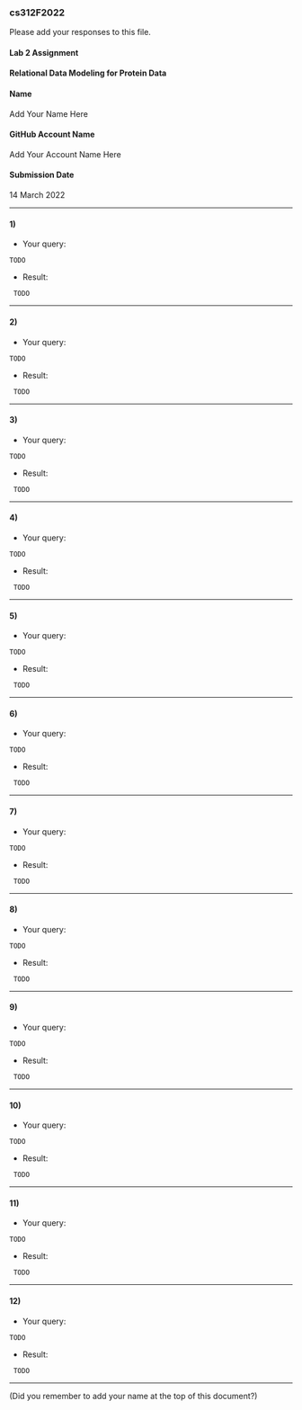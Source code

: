 ### cs312F2022

Please add your responses to this file.

#### Lab 2 Assignment
#### Relational Data Modeling for Protein Data

#### Name
Add Your Name Here

#### GitHub Account Name
Add Your Account Name Here

#### Submission Date
14 March 2022

---

#### 1)

 - Your query:

```
TODO

```

 - Result:

```
 TODO
```

---
#### 2)

 - Your query:

```
TODO

```

 - Result:

```
 TODO
```

---
#### 3)

 - Your query:

```
TODO

```

 - Result:

```
 TODO
```

---
#### 4)

 - Your query:

```
TODO

```

 - Result:

```
 TODO
```

---
#### 5)

 - Your query:

```
TODO

```

 - Result:

```
 TODO
```

---
#### 6)

 - Your query:

```
TODO

```

 - Result:

```
 TODO
```

---
#### 7)

 - Your query:

```
TODO

```

 - Result:

```
 TODO
```

---
#### 8)

 - Your query:

```
TODO

```

 - Result:

```
 TODO
```

---
#### 9)

 - Your query:

```
TODO

```

 - Result:

```
 TODO
```

---
#### 10)

 - Your query:

```
TODO

```

 - Result:

```
 TODO
```

---

#### 11)

 - Your query:

```
TODO

```

 - Result:

```
 TODO
```

---
#### 12)

 - Your query:

```
TODO

```

 - Result:

```
 TODO
```

---

(Did you remember to add your name at the top of this document?)
